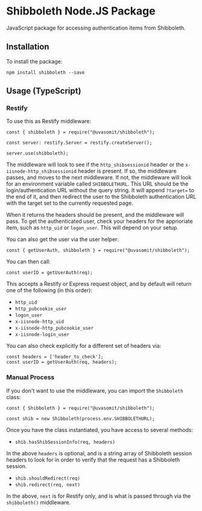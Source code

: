 # Shibboleth Node.JS Package

JavaScript package for accessing authentication items from Shibboleth.

## Installation

To install the package:

    npm install shibboleth --save

## Usage (TypeScript)

### Restify

To use this as Restify middleware:

    const { shibboleth } = require("@uvasomit/shibboleth");

    const server: restify.Server = restify.createServer();

    server.use(shibboleth);

The middleware will look to see if the `http_shibsessionid` header or the `x-iisnode-http_shibsessionid` header is present. If so, the middleware passes, and moves to the next middleware. If not, the middleware will look for an environment variable called `SHIBBOLETHURL`. This URL should be the login/authentication URL without the query string. It will append `?target=` to the end of it, and then redirect the user to the Shibboleth authentication URL with the target set to the currently requested page.

When it returns the headers should be present, and the middleware will pass. To get the authenticated user, check your headers for the apprioriate item, such as `http_uid` or `logon_user`. This will depend on your setup.

You can also get the user via the user helper:

    const { getUserAuth, shibboleth } = require("@uvasomit/shibboleth");

You can then call:

    const userID = getUserAuth(req);

This accepts a Restify or Express request object, and by default will return one of the following (in this order):

* `http_uid`
* `http_pubcookie_user`
* `logon_user`
* `x-iisnode-http_uid`
* `x-iisnode-http_pubcookie_user`
* `x-iisnode-login_user`

You can also check explicitly for a different set of headers via:

    const headers = ['header_to_check'];
    const userID = getUserAuth(req, headers);

### Manual Process

If you don't want to use the middleware, you can import the `Shibboleth` class:

    const { Shibboleth } = require("@uvasomit/shibboleth");

    const shib = new Shibboleth(process.env.SHIBBOLETHURL);

Once you have the class instantiated, you have access to several methods:

* `shib.hasShibSessionInfo(req, headers)`

In the above `headers` is optional, and is a string array of Shibboleth session headers to look for in order to verify that the request has a Shibboleth session.

* `shib.shouldRedirect(req)`
* `shib.redirect(req, next)`

In the above, `next` is for Restify only, and is what is passed through via the `shibboleth()` middleware.

